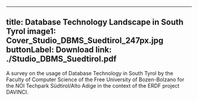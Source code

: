 
---
title: Database Technology Landscape in South Tyrol
image1: Cover_Studio_DBMS_Suedtirol_247px.jpg
buttonLabel: Download
link: ./Studio_DBMS_Suedtirol.pdf
---

A survey on the usage of Database Technology in South Tyrol by the Faculty of Computer Science of the Free University of Bozen-Bolzano for the NOI Techpark Südtirol/Alto Adige in the context of the ERDF project DAVINCI.